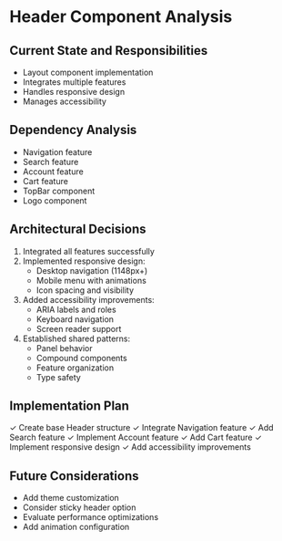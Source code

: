 # Header Component Analysis

## Current State and Responsibilities

- Layout component implementation
- Integrates multiple features
- Handles responsive design
- Manages accessibility

## Dependency Analysis

- Navigation feature
- Search feature
- Account feature
- Cart feature
- TopBar component
- Logo component

## Architectural Decisions

1. Integrated all features successfully
2. Implemented responsive design:
   - Desktop navigation (1148px+)
   - Mobile menu with animations
   - Icon spacing and visibility
3. Added accessibility improvements:
   - ARIA labels and roles
   - Keyboard navigation
   - Screen reader support
4. Established shared patterns:
   - Panel behavior
   - Compound components
   - Feature organization
   - Type safety

## Implementation Plan

✓ Create base Header structure
✓ Integrate Navigation feature
✓ Add Search feature
✓ Implement Account feature
✓ Add Cart feature
✓ Implement responsive design
✓ Add accessibility improvements

## Future Considerations

- Add theme customization
- Consider sticky header option
- Evaluate performance optimizations
- Add animation configuration